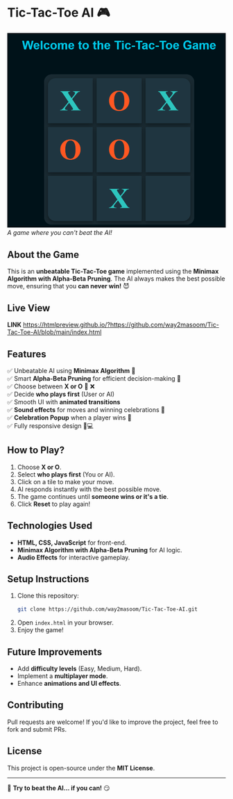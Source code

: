 # Tic-Tac-Toe AI 🎮

![Tic-Tac-Toe AI](game-view.png)  
_A game where you can't beat the AI!_

## **About the Game**
This is an **unbeatable Tic-Tac-Toe game** implemented using the **Minimax Algorithm with Alpha-Beta Pruning**. The AI always makes the best possible move, ensuring that you **can never win!** 😈

## **Live View**
**LINK** https://htmlpreview.github.io/?https://github.com/way2masoom/Tic-Tac-Toe-AI/blob/main/index.html

## **Features**
✅ Unbeatable AI using **Minimax Algorithm** 🤖  
✅ Smart **Alpha-Beta Pruning** for efficient decision-making 🚀  
✅ Choose between **X or O** 🔵 ❌  
✅ Decide **who plays first** (User or AI)  
✅ Smooth UI with **animated transitions**  
✅ **Sound effects** for moves and winning celebrations 🎵  
✅ **Celebration Popup** when a player wins 🎉  
✅ Fully responsive design 📱💻  

## **How to Play?**
1. Choose **X or O**.
2. Select **who plays first** (You or AI).
3. Click on a tile to make your move.
4. AI responds instantly with the best possible move.
5. The game continues until **someone wins or it's a tie**.
6. Click **Reset** to play again!

## **Technologies Used**
- **HTML, CSS, JavaScript** for front-end.
- **Minimax Algorithm with Alpha-Beta Pruning** for AI logic.
- **Audio Effects** for interactive gameplay.

## **Setup Instructions**
1. Clone this repository:
   ```sh
   git clone https://github.com/way2masoom/Tic-Tac-Toe-AI.git
   ```
2. Open `index.html` in your browser.
3. Enjoy the game!

## **Future Improvements**
- Add **difficulty levels** (Easy, Medium, Hard).
- Implement a **multiplayer mode**.
- Enhance **animations and UI effects**.

## **Contributing**
Pull requests are welcome! If you'd like to improve the project, feel free to fork and submit PRs.

## **License**
This project is open-source under the **MIT License**.

---
🚀 **Try to beat the AI... if you can!** 😏


